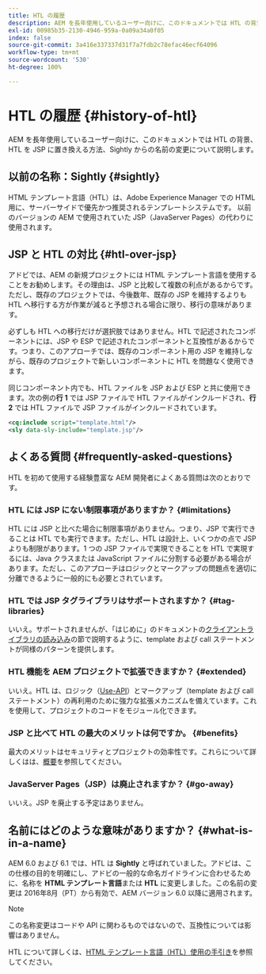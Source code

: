```yaml
---
title: HTL の履歴
description: AEM を長年使用しているユーザー向けに、このドキュメントでは HTL の背景、HTL を JSP に置き換える方法、Sightly からの名前の変更について説明します。
exl-id: 00985b35-2130-4946-959a-0a09a34a0f05
index: false
source-git-commit: 3a416e337337d31f7a7fdb2c78efac46ecf64096
workflow-type: tm+mt
source-wordcount: '530'
ht-degree: 100%

---
```



# HTL の履歴 {#history-of-htl}

AEM を長年使用しているユーザー向けに、このドキュメントでは HTL の背景、HTL を JSP に置き換える方法、Sightly からの名前の変更について説明します。

## 以前の名称：Sightly {#sightly}

HTML テンプレート言語（HTL）は、Adobe Experience Manager での HTML 用に、サーバーサイドで優先かつ推奨されるテンプレートシステムです。 以前のバージョンの AEM で使用されていた JSP（JavaServer Pages）の代わりに使用されます。

## JSP と HTL の対比 {#htl-over-jsp}

アドビでは、AEM の新規プロジェクトには HTML テンプレート言語を使用することをお勧めします。その理由は、JSP と比較して複数の利点があるからです。ただし、既存のプロジェクトでは、今後数年、既存の JSP を維持するよりも HTL へ移行する方が作業が減ると予想される場合に限り、移行の意味があります。

必ずしも HTL への移行だけが選択肢ではありません。HTL で記述されたコンポーネントには、JSP や ESP で記述されたコンポーネントと互換性があるからです。つまり、このアプローチでは、既存のコンポーネント用の JSP を維持しながら、既存のプロジェクトで新しいコンポーネントに HTL を問題なく使用できます。

同じコンポーネント内でも、HTL ファイルを JSP および ESP と共に使用できます。次の例の&#x200B;**行 1** では JSP ファイルで HTL ファイルがインクルードされ、**行 2** では HTL ファイルで JSP ファイルがインクルードされています。

```xml
<cq:include script="template.html"/>
<sly data-sly-include="template.jsp"/>
```

## よくある質問 {#frequently-asked-questions}

HTL を初めて使用する経験豊富な AEM 開発者によくある質問は次のとおりです。

### HTL には JSP にない制限事項がありますか？ {#limitations}

HTL には JSP と比べた場合に制限事項がありません。つまり、JSP で実行できることは HTL でも実行できます。ただし、HTL は設計上、いくつかの点で JSP よりも制限があります。1 つの JSP ファイルで実現できることを HTL で実現するには、Java クラスまたは JavaScript ファイルに分割する必要がある場合があります。ただし、このアプローチはロジックとマークアップの問題点を適切に分離できるように一般的にも必要とされています。

### HTL では JSP タグライブラリはサポートされますか？ {#tag-libraries}

いいえ。サポートされませんが、「はじめに」のドキュメントの[クライアントライブラリの読み込み](getting-started.md#loading-client-libraries)の節で説明するように、template および call ステートメントが同様のパターンを提供します。

### HTL 機能を AEM プロジェクトで拡張できますか？ {#extended}

いいえ。HTL は、ロジック（[Use-API](#use-api-for-accessing-logic)）とマークアップ（template および call ステートメント）の再利用のために強力な拡張メカニズムを備えています。これを使用して、プロジェクトのコードをモジュール化できます。

### JSP と比べて HTL の最大のメリットは何ですか。 {#benefits}

最大のメリットはセキュリティとプロジェクトの効率性です。これらについて詳しくはは、[概要](overview.md)を参照してください。

### JavaServer Pages（JSP）は廃止されますか？ {#go-away}

いいえ。JSP を廃止する予定はありません。

## 名前にはどのような意味がありますか？ {#what-is-in-a-name}

AEM 6.0 および 6.1 では、HTL は **Sightly** と呼ばれていました。アドビは、この仕様の目的を明確にし、アドビの一般的な命名ガイドラインに合わせるために、名称を **HTML テンプレート言語**&#x200B;または **HTL** に変更しました。この名前の変更は 2016年8月（PT）から有効で、AEM バージョン 6.0 以降に適用されます。

>[!NOTE]
>
>この名称変更はコードや API に関わるものではないので、互換性については影響はありません。

HTL について詳しくは、[HTML テンプレート言語（HTL）使用の手引き](overview.md)を参照してください。
